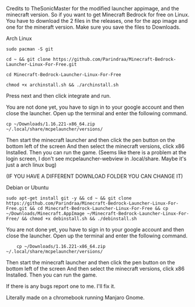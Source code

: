 Credits to TheSonicMaster for the modified launcher appimage, and the minecraft version.
So if you want to get Minecraft Bedrock for free on Linux. You have to download the 2 files in the releases, one for the app image and one for the mineraft version.
 Make sure you save the files to Downloads.

Arch Linux
	
	sudo pacman -S git

	cd ~ && git clone https://github.com/Parindraa/Minecraft-Bedrock-Launcher-Linux-For-Free.git

	cd Minecraft-Bedrock-Launcher-Linux-For-Free 

	chmod +x archinstall.sh && ./archinstall.sh

Press next and then click integrate and run.

You are not done yet, you have to sign in to your google account and then close the launcher. Open up the terminal and enter the following command.

	cp ~/Downloads/1.16.221-x86_64.zip ~/.local/share/mcpelauncher/versions/

Then start the minecraft launcher and then click the pen button on the bottom left of the screen
And then select the minecraft versions, click x86 Installed. Then you can run the game.
(Seems like there is a problem at the login screen, I don't see mcpelauncher-webview in .local/share. Maybe it's just a arch linux bug)

(IF YOU HAVE A DIFFERENT DOWNLOAD FOLDER YOU CAN CHANGE IT)

Debian or Ubuntu

	sudo apt-get install git -y && cd ~ && git clone https://github.com/Parindraa/Minecraft-Bedrock-Launcher-Linux-For-Free.git && cd Minecraft-Bedrock-Launcher-Linux-For-Free && cp ~/Downloads/Minecraft.AppImage ~/Minecraft-Bedrock-Launcher-Linux-For-Free/ && chmod +x debinstall.sh && ./debinstall.sh

You are not done yet, you have to sign in to your google account and then close the launcher. Open up the terminal and enter the following command.

        cp ~/Downloads/1.16.221-x86_64.zip ~/.local/share/mcpelauncher/versions/

Then start the minecraft launcher and then click the pen button on the bottom left of the screen
And then select the minecraft versions, click x86 Installed. Then you can run the game.

If there is any bugs report one to me. I'll fix it.

Literally made on a chromebook running Manjaro Gnome.
